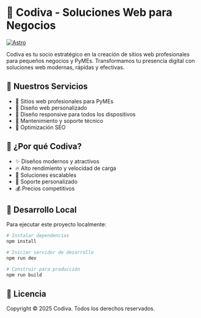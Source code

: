 # 🚀 Codiva - Soluciones Web para Negocios

[![Astro](https://img.shields.io/badge/Built%20with-Astro-0C1222?style=for-the-badge&logo=astro)](https://astro.build)

Codiva es tu socio estratégico en la creación de sitios web profesionales para pequeños negocios y PyMEs. Transformamos tu presencia digital con soluciones web modernas, rápidas y efectivas.

## 🎯 Nuestros Servicios

- 💼 Sitios web profesionales para PyMEs
- 🎨 Diseño web personalizado
- 📱 Diseño responsive para todos los dispositivos
- 🔧 Mantenimiento y soporte técnico
- 🚀 Optimización SEO

## 💫 ¿Por qué Codiva?

- ✨ Diseños modernos y atractivos
- 🔥 Alto rendimiento y velocidad de carga
- 💪 Soluciones escalables
- 🤝 Soporte personalizado
- 💰 Precios competitivos


## 🚀 Desarrollo Local

Para ejecutar este proyecto localmente:

```bash
# Instalar dependencias
npm install

# Iniciar servidor de desarrollo
npm run dev

# Construir para producción
npm run build
```

 

## 📝 Licencia

Copyright © 2025 Codiva. Todos los derechos reservados.
